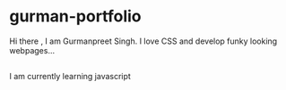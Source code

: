 # gurman-portfolio

Hi there , I am Gurmanpreet Singh. I love CSS and develop funky looking webpages...

##

I am currently learning javascript
